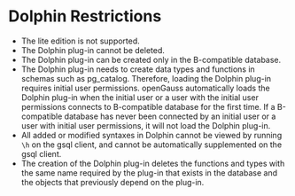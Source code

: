 # Dolphin Restrictions<a name="EN-US_TOPIC_0000001201437540"></a>

-   The lite edition is not supported.
-   The Dolphin plug-in cannot be deleted.
-   The Dolphin plug-in can be created only in the B-compatible database.
-   The Dolphin plug-in needs to create data types and functions in schemas such as pg_catalog. Therefore, loading the Dolphin plug-in requires initial user permissions. openGauss automatically loads the Dolphin plug-in when the initial user or a user with the initial user permissions connects to B-compatible database for the first time. If a B-compatible database has never been connected by an initial user or a user with initial user permissions, it will not load the Dolphin plug-in.
-   All added or modified syntaxes in Dolphin cannot be viewed by running `\h` on the gsql client, and cannot be automatically supplemented on the gsql client.
-   The creation of the Dolphin plug-in deletes the functions and types with the same name required by the plug-in that exists in the database and the objects that previously depend on the plug-in.
